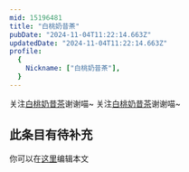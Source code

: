 ```yaml
---
mid: 15196481
title: "白桃奶昔茶"
pubDate: "2024-11-04T11:22:14.663Z"
updatedDate: "2024-11-04T11:22:14.663Z"
profile:
  {
    Nickname: ["白桃奶昔茶"],
  }
---
```


关注[白桃奶昔茶](https://space.bilibili.com/15196481)谢谢喵~ 关注[白桃奶昔茶](https://space.bilibili.com/15196481)谢谢喵~

## 此条目有待补充
你可以在[这里](https://github.com/Yuhanawa/VTuber.ICU/edit/master/src/content/v/白桃奶昔茶/index.md)编辑本文
